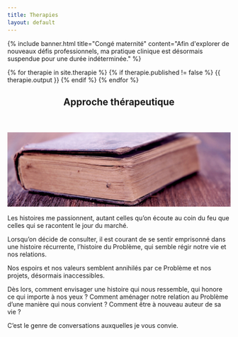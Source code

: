 ```yaml
---
title: Therapies
layout: default
---
```

{% include banner.html title="Congé maternité" content="Afin d'explorer de nouveaux défis professionnels, ma pratique clinique est désormais suspendue pour une durée indéterminée." %}

{% for therapie in site.therapie %}
    {% if therapie.published != false %}
{{ therapie.output }}
    {% endif %}
{% endfor %}

<header>
    <h2 style="text-align:center;">Approche thérapeutique</h2>
</header>

<div class="row" style="margin-bottom: 10px">
    <span class="image 8u -2u 12u(mobile)">
        <img src="/files/therapies/panorama/approche.jpg" alt="Approche thérapeutique">
    </span>
</div>

Les histoires me passionnent, autant celles qu’on écoute au coin du feu que celles qui se racontent le jour du marché.

Lorsqu’on décide de consulter, il est courant de se sentir emprisonné dans une histoire récurrente, l’histoire du Problème, qui semble régir notre vie et nos relations.

Nos espoirs et nos valeurs semblent annihilés par ce Problème et nos projets, désormais inaccessibles.

Dès lors, comment envisager une histoire qui nous ressemble, qui honore ce qui importe à nos yeux ? Comment aménager notre relation au Problème d’une manière qui nous convient ? Comment être à nouveau auteur de sa vie ?

C’est le genre de conversations auxquelles je vous convie.

